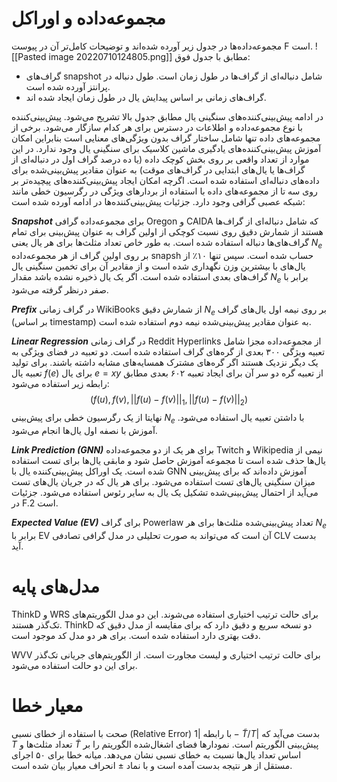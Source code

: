 # مجموعه‌داده و اوراکل
مجموعه‌داده‌ها در جدول زیر آورده شده‌اند و توضیحات کامل‌تر آن در پیوست F است.
![[Pasted image 20220710124805.png]]
مطابق با جدول فوق:
* گراف‌های snapshot شامل دنباله‌ای از گراف‌ها در طول زمان است. طول دنباله در پرانتز آورده شده است.
* گراف‌های زمانی بر اساس پیدایش یال در طول زمان ایجاد شده اند.

در ادامه پیش‌بینی‌کننده‌های سنگینی یال مطابق جدول بالا تشریح می‌شود. پیش‌بینی‌کننده با نوع مجموعه‌داده و اطلاعات در دسترس برای هر کدام سازگار می‌شود. برخی از مجموعه‌های داده تنها شامل ساختار گراف بدون ویژگی‌های معنایی است بنابراین امکان آموزش پیش‌بینی‌کننده‌های یادگیری ماشین کلاسیک برای سنگینی یال وجود ندارد. در این موارد از تعداد واقعی بر روی بخش کوچک داده (یا ده درصد گراف اول در دنباله‌ای از گراف‌ها یا یال‌های ابتدایی در گراف‌های موقت) به عنوان مقادیر پیش‌بینی‌شده برای داده‌های دنباله‌ای استفاده شده است. اگرچه امکان ایجاد پیش‌بینی‌کننده‌های پیچیده‌تر بر روی سه تا از مجموعه‌های داده با استفاده از بردارهای ویژگی در رگرسیون خطی مانند شبکه عصبی گرافی وجود دارد. جزئیات پیش‌بینی‌کننده‌ها در ادامه آورده شده است:

***Snapshot*** برای مجموعه‌داده گرافی Oregon و CAIDA که شامل دنباله‌ای از گراف‌ها هستند از شمارش دقیق روی نسبت کوچکی از اولین گراف به عنوان پیش‌بینی برای تمام گراف‌های‌ها دنباله استفاده شده است. به طور خاص تعداد مثلث‌ها برای هر یال یعنی $N_e$ بر روی اولین گراف از هر مجموعه‌داده snapsh حساب شده است. 
سپس تنها ۱۰٪ از یال‌های با بیشترین وزن نگهداری شده است و از مقادیر آن برای تخمین سنگینی یال گراف‌های بعدی استفاده شده است. اگر یک یال ذخیره نشده باشد مقدار $N_e$ برابر با صفر درنظر گرفته می‌شود.

***Prefix*** در گراف زمانی WikiBooks از شمارش دقیق $N_e$ بر روی نیمه اول یال‌های گراف (بر اساس timestamp) به عنوان مقادیر پیش‌بینی‌شده نیمه دوم استفاده شده است.

***Linear Regression*** در گراف زمانی Reddit Hyperlinks از مجموعه‌داده مجزا شامل تعبیه ویژگی ۳۰۰ بعدی از گره‌های گراف استفاده شده است. دو تعبیه در فضای ویژگی به یک دیگر نزدیک هستند اگر گره‌های مشترک همسایه‌های مشابه داشته باشند. برای تولید تعبیه یال $f(e)$ برای یال $e=xy$ از تعبیه  گره دو سر آن برای ایجاد تعبیه ۶۰۲ بعدی مطابق رابطه زیر استفاده می‌شود:
$$(f(u), f(v), ||f(u) - f(v)||_1, ||f(u)-f(v)||_2)$$
نهایتا از یک رگرسیون خطی برای پیش‌بینی $N_e$ با داشتن تعبیه یال استفاده می‌شود. آموزش با نصفه اول یال‌ها انجام می‌شود.

***Link Prediction (GNN)*** برای هر یک از دو مجموعه‌داده Twitch و Wikipedia نیمی از یال‌ها حذف شده است تا مجموعه آموزش حاصل شود و مابقی یال‌ها برای تست استفاده شده است. یک اوراکل پیش‌بینی‌کننده یال با GNN‌ آموزش داده‌اند که برای پیش‌بینی میزان سنگینی یال‌های تست استفاده می‌شود. برای هر یال که در جریان یال‌های تست می‌آید از احتمال پیش‌بینی‌شده تشکیل یک یال به سایر رئوس استفاده می‌شود. جزئیات در F.2 است.

***Expected Value (EV)*** برای گراف Powerlaw تعداد پیش‌بینی‌شده مثلث‌ها برای هر $N_e$ برابر با EV آن است که می‌تواند به صورت تحلیلی در مدل گرافی تصادفی CLV بدست آید.

# مدل‌های پایه
ThinkD و WRS برای حالت ترتیب اختیاری استفاده می‌شوند. این دو مدل الگوریتم‌های تک‌گذر هستند. ThinkD دو نسخه سریع و دقیق دارد که برای مقایسه از مدل دقیق که دقت بهتری دارد استفاده شده است. برای هر دو مدل کد موجود است.

WVV برای حالت ترتیب اختیاری و لیست مجاورت است. از الگوریتم‌های جریانی تک‌گذر برای این دو حالت استفاده می‌شود.

# معیار خطا
صحت با استفاده از خطای نسبی (Relative Error) با رابطه $|1-\tilde{T}/T|$ بدست می‌آید که $T$ تعداد مثلث‌ها و $\tilde{T}$ پیش‌بینی الگوریتم است.
نمودارها فضای اشغال‌شده الگوریتم را بر اساس تعداد یال‌ها نسبت به خطای نسبی نشان می‌دهد. میانه خطا برای ۵۰ اجرای مستقل از هر نتیجه بدست آمده است و با نماد $\pm$ انحراف معیار بیان شده است.
